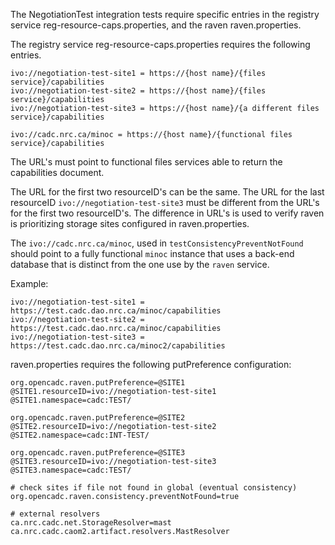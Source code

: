 The NegotiationTest integration tests require specific entries in the 
registry service reg-resource-caps.properties, and the raven raven.properties.

The registry service reg-resource-caps.properties requires the following entries.
```
ivo://negotiation-test-site1 = https://{host name}/{files service}/capabilities
ivo://negotiation-test-site2 = https://{host name}/{files service}/capabilities
ivo://negotiation-test-site3 = https://{host name}/{a different files service}/capabilities

ivo://cadc.nrc.ca/minoc = https://{host name}/{functional files service}/capabilities
```
The URL's must point to functional files services able to return the capabilities document.

The URL for the first two resourceID's can be the same.
The URL for the last resourceID `ivo://negotiation-test-site3` must be different 
from the URL's for the first two resourceID's. The difference in URL's is used to 
verify raven is prioritizing storage sites configured in raven.properties.

The `ivo://cadc.nrc.ca/minoc`, used in `testConsistencyPreventNotFound` should point to a
fully functional `minoc` instance that uses a back-end database that is distinct from
the one use by the `raven` service.


Example:
```
ivo://negotiation-test-site1 = https://test.cadc.dao.nrc.ca/minoc/capabilities
ivo://negotiation-test-site2 = https://test.cadc.dao.nrc.ca/minoc/capabilities
ivo://negotiation-test-site3 = https://test.cadc.dao.nrc.ca/minoc2/capabilities
```

raven.properties requires the following putPreference configuration:
```
org.opencadc.raven.putPreference=@SITE1
@SITE1.resourceID=ivo://negotiation-test-site1
@SITE1.namespace=cadc:TEST/

org.opencadc.raven.putPreference=@SITE2
@SITE2.resourceID=ivo://negotiation-test-site2
@SITE2.namespace=cadc:INT-TEST/

org.opencadc.raven.putPreference=@SITE3
@SITE3.resourceID=ivo://negotiation-test-site3
@SITE3.namespace=cadc:TEST/

# check sites if file not found in global (eventual consistency)
org.opencadc.raven.consistency.preventNotFound=true

# external resolvers
ca.nrc.cadc.net.StorageResolver=mast ca.nrc.cadc.caom2.artifact.resolvers.MastResolver
```
